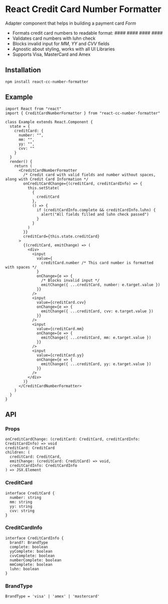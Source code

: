 # React Credit Card Number Formatter

Adapter component that helps in building a payment card *Form*

* Formats credit card numbers to readable format: #### #### #### ####
* Validates card numbers with luhn check
* Blocks invalid input for *MM*, *YY* and *CVV* fields
* Agnostic about styling, works with all UI Libraries
* Supports Visa, MasterCard and Amex

## Installation

```
npm install react-cc-number-formatter
```

## Example 


```JSX
import React from "react"
import { CreditCardNumberFormatter } from "react-cc-number-formatter"

class Example extends React.Component {
  state = {
    creditCard: {
      number: "",
      mm: "",
      yy: "",
      cvv: ""
    }
  }
  render() {
    return (
      <CreditCardNumberFormatter
        /* Credit card with valid fields and number without spaces, along with Credit Card Information */
        onCreditCardChange={(creditCard, creditCardInfo) => {
          this.setState(
            {
              creditCard
            },
            () => {
              if (creditCardInfo.complete && creditCardInfo.luhn) {
                alert("All fields filled and luhn check passed")
              }
            }
          )
        }}
        creditCard={this.state.creditCard}
      >
        {(creditCard, emitChange) => (
          <div>
            <input
              value={
                creditCard.number /* This card number is formatted with spaces */
              }
              onChange={e => {
                /* Blocks invalid input */
                emitChange({ ...creditCard, number: e.target.value })
              }}
            />
            <input
              value={creditCard.cvv}
              onChange={e => {
                emitChange({ ...creditCard, cvv: e.target.value })
              }}
            />
            <input
              value={creditCard.mm}
              onChange={e => {
                emitChange({ ...creditCard, mm: e.target.value })
              }}
            />
            <input
              value={creditCard.yy}
              onChange={e => {
                emitChange({ ...creditCard, yy: e.target.value })
              }}
            />
          </div>
        )}
      </CreditCardNumberFormatter>
    )
  }
}
```

## API

### Props

```JSX
onCreditCardChange: (creditCard: CreditCard, creditCardInfo: CreditCardInfo) => void
creditCard: CreditCard
children: (
  creditCard: CreditCard,
  emitChange: (creditCard: CreditCard) => void,
  creditCardInfo: CreditCardInfo
) => JSX.Element
```

### CreditCard

```JSX
interface CreditCard {
  number: string
  mm: string
  yy: string
  cvv: string
}
```

### CreditCardInfo

```JSX
interface CreditCardInfo {
  brand?: BrandType
  complete: boolean
  yyComplete: boolean
  cvvComplete: boolean
  numberComplete: boolean
  mmComplete: boolean
  luhn: boolean
}
```

### BrandType

```JSX
BrandType = 'visa' | 'amex' | 'mastercard'
```



